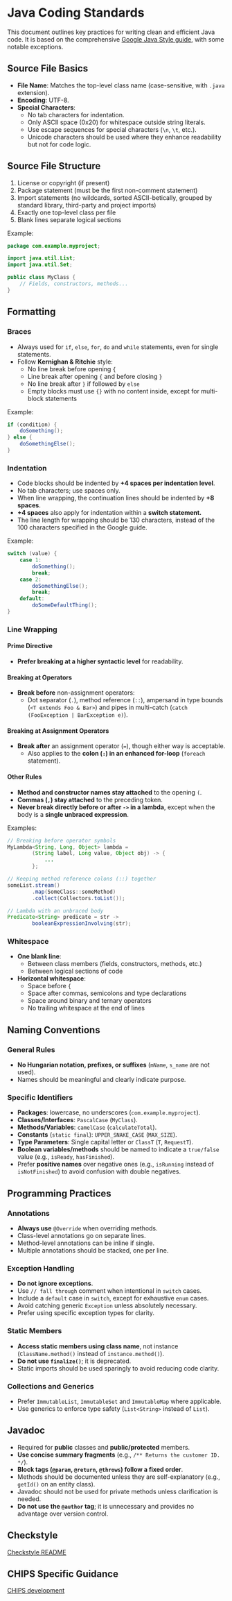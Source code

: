 # Java Coding Standards

This document outlines key practices for writing clean and efficient Java code.
It is based on the comprehensive [Google Java Style
guide](https://google.github.io/styleguide/javaguide.html), with some notable
exceptions.

## Source File Basics

- **File Name**: Matches the top-level class name (case-sensitive, with `.java`
extension).
- **Encoding**: UTF-8.
- **Special Characters**:
  - No tab characters for indentation.
  - Only ASCII space (0x20) for whitespace outside string literals.
  - Use escape sequences for special characters (`\n`, `\t`, etc.).
  - Unicode characters should be used where they enhance readability but not
for code logic.

## Source File Structure

1. License or copyright (if present)
2. Package statement (must be the first non-comment statement)
3. Import statements (no wildcards, sorted ASCII-betically, grouped by standard
library, third-party and project imports)
4. Exactly one top-level class per file
5. Blank lines separate logical sections

Example:

```java
package com.example.myproject;

import java.util.List;
import java.util.Set;

public class MyClass {
    // Fields, constructors, methods...
}
```

## Formatting

### Braces

- Always used for `if`, `else`, `for`, `do` and `while` statements, even for
single statements.
- Follow **Kernighan & Ritchie** style:
  - No line break before opening `{`
  - Line break after opening `{` and before closing `}`
  - No line break after `}` if followed by `else`
  - Empty blocks must use `{}` with no content inside, except for multi-block
statements

Example:

```java
if (condition) {
    doSomething();
} else {
    doSomethingElse();
}
```

### Indentation

- Code blocks should be indented by **+4 spaces per indentation level**.
- No tab characters; use spaces only.
- When line wrapping, the continuation lines should be indented by **+8**
**spaces**.
- **+4 spaces** also apply for indentation within a **switch statement.**
- The line length for wrapping should be 130 characters, instead of the
100 characters specified in the Google guide.

Example:

```java
switch (value) {
    case 1:
        doSomething();
        break;
    case 2:
        doSomethingElse();
        break;
    default:
        doSomeDefaultThing();
}
```

### Line Wrapping  

#### Prime Directive

- **Prefer breaking at a higher syntactic level** for readability.  

#### Breaking at Operators  

- **Break before** non-assignment operators:  
  - Dot separator (`.`), method reference (`::`), ampersand in type bounds
(`<T extends Foo & Bar>`) and pipes in multi-catch (`catch (FooException |
BarException e)`).  

#### Breaking at Assignment Operators  

- **Break after** an assignment operator (`=`), though either way is
acceptable.  
  - Also applies to the **colon (`:`) in an enhanced for-loop** (`foreach`
statement).  

#### Other Rules  

- **Method and constructor names stay attached** to the opening `(`.  
- **Commas (` , `) stay attached** to the preceding token.  
- **Never break directly before or after `->` in a lambda**, except when the
body is a **single unbraced expression**.  

Examples:

```java
// Breaking before operator symbols
MyLambda<String, Long, Object> lambda =
        (String label, Long value, Object obj) -> {
            ...
        };

// Keeping method reference colons (::) together
someList.stream()
        .map(SomeClass::someMethod)
        .collect(Collectors.toList());

// Lambda with an unbraced body
Predicate<String> predicate = str ->
        booleanExpressionInvolving(str);
```

### Whitespace

- **One blank line**:
  - Between class members (fields, constructors, methods, etc.)
  - Between logical sections of code
- **Horizontal whitespace**:
  - Space before `{`
  - Space after commas, semicolons and type declarations
  - Space around binary and ternary operators
  - No trailing whitespace at the end of lines

## Naming Conventions

### General Rules

- **No Hungarian notation, prefixes, or suffixes** (`mName`, `s_name` are not
used).
- Names should be meaningful and clearly indicate purpose.

### Specific Identifiers

- **Packages**: lowercase, no underscores (`com.example.myproject`).
- **Classes/Interfaces**: `PascalCase` (`MyClass`).
- **Methods/Variables**: `camelCase` (`calculateTotal`).
- **Constants** (`static final`): `UPPER_SNAKE_CASE` (`MAX_SIZE`).
- **Type Parameters**: Single capital letter or `ClassT` (`T`, `RequestT`).
- **Boolean variables/methods** should be named to indicate a `true/false` value
(e.g., `isReady`, `hasFinished`).
- Prefer **positive names** over negative ones (e.g., `isRunning` instead of
`isNotFinished`) to avoid confusion with double negatives.

## Programming Practices

### Annotations

- **Always use** `@Override` when overriding methods.
- Class-level annotations go on separate lines.
- Method-level annotations can be inline if single.
- Multiple annotations should be stacked, one per line.

### Exception Handling

- **Do not ignore exceptions**.
- Use `// fall through` comment when intentional in `switch` cases.
- Include a `default` case in `switch`, except for exhaustive `enum` cases.
- Avoid catching generic `Exception` unless absolutely necessary.
- Prefer using specific exception types for clarity.

### Static Members

- **Access static members using class name**, not instance
(`ClassName.method()` instead of `instance.method()`).
- **Do not use `finalize()`**; it is deprecated.
- Static imports should be used sparingly to avoid reducing code clarity.

### Collections and Generics

- Prefer `ImmutableList`, `ImmutableSet` and `ImmutableMap` where applicable.
- Use generics to enforce type safety (`List<String>` instead of `List`).

## Javadoc

- Required for **public** classes and **public/protected** members.
- **Use concise summary fragments** (e.g., `/** Returns the customer ID. */`).
- **Block tags (`@param`, `@return`, `@throws`) follow a fixed order**.
- Methods should be documented unless they are self-explanatory (e.g.,
`getId()` on an entity class).
- Javadoc should not be used for private methods unless clarification is
needed.
- **Do not use the `@author` tag**; it is unnecessary and provides no advantage
over version control.

## Checkstyle

[Checkstyle README](https://github.com/companieshouse/java-checkstyle-config)

## CHIPS Specific Guidance

[CHIPS development](chips_development.md)
